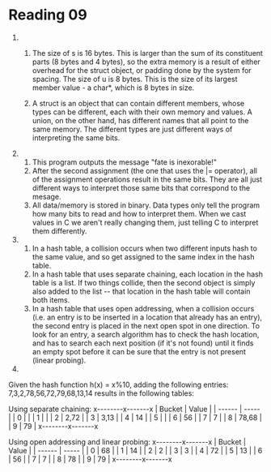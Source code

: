 Reading 09
==========
1.  1. The size of s is 16 bytes. This is larger than the sum of its constituent parts (8 bytes and 4 bytes), so the extra memory is a result of either overhead for the struct object, or padding done by the system for spacing.
    The size of u is 8 bytes. This is the size of its largest member value - a char*, which is 8 bytes in size.

    2. A struct is an object that can contain different members, whose types can be different, each with their own memory and values. A union, on the other hand, has different names that all point to the same memory. The different types are just different ways of interpreting the same bits.

2.  1. This program outputs the message "fate is inexorable!"
    2. After the second assignment (the one that uses the |= operator), all of the assignment operations result in the same bits. They are all just different ways to interpret those same bits that correspond to the mesage.
    3. All data/memory is stored in binary. Data types only tell the program how many bits to read and how to interpret them. When we cast values in C we aren't really changing them, just telling C to interpret them differently.

3.  1. In a hash table, a collision occurs when two different inputs hash to the same value, and so get assigned to the same index in the hash table.
    2. In a hash table that uses separate chaining, each location in the hash table is a list. If two things collide, then the second object is simply also added to the list -- that location in the hash table will contain both items.
    3. In a hash table that uses open addressing, when a collision occurs (i.e. an entry is to be inserted in a location that already has an entry), the second entry is placed in the next open spot in one direction. To look for an entry, a search algorithm has to check the hash location, and has to search each next position (if it's not found) until it finds an empty spot before it can be sure that the entry is not present (linear probing).

4.

Given the hash function h(x) = x%10, adding the following entries:
7,3,2,78,56,72,79,68,13,14
results in the following tables:


Using separate chaining:
x--------x-------x
| Bucket | Value |
| ------ | ----- |
|      0 |       |
|      1 |       |
|      2 | 2,72  |
|      3 | 3,13  |
|      4 | 14    |
|      5 |       |
|      6 | 56    |
|      7 | 7     |
|      8 | 78,68 |
|      9 | 79    |
x--------x-------x

Using open addressing and linear probing:
x--------x-------x
| Bucket | Value |
| ------ | ----- |
|      0 | 68    |
|      1 | 14    |
|      2 | 2     |
|      3 | 3     |
|      4 | 72    |
|      5 | 13    |
|      6 | 56    |
|      7 | 7     |
|      8 | 78    |
|      9 | 79    |
x--------x-------x




